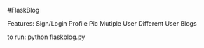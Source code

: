 #FlaskBlog

Features:
Sign/Login
Profile Pic
Mutiple User
Different User Blogs



to run: python flaskblog.py
